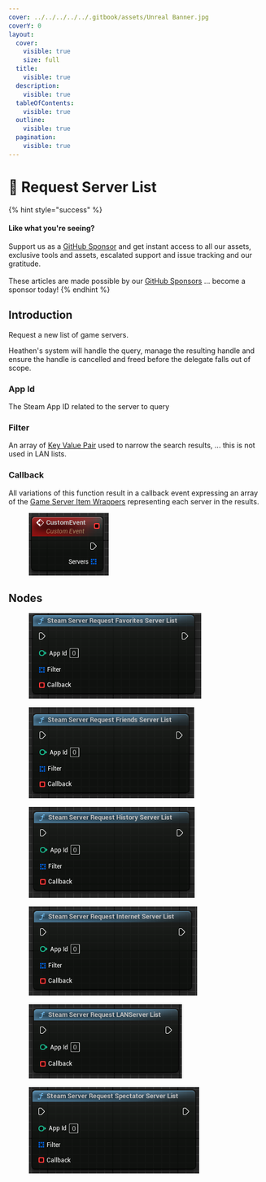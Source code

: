 ```yaml
---
cover: ../../../../../.gitbook/assets/Unreal Banner.jpg
coverY: 0
layout:
  cover:
    visible: true
    size: full
  title:
    visible: true
  description:
    visible: true
  tableOfContents:
    visible: true
  outline:
    visible: true
  pagination:
    visible: true
---
```


# 🔵 Request Server List



{% hint style="success" %}
#### Like what you're seeing?

Support us as a [GitHub Sponsor](../../../../../become-a-sponsor/) and get instant access to all our assets, exclusive tools and assets, escalated support and issue tracking and our gratitude.\
\
These articles are made possible by our [GitHub Sponsors](../../../../../become-a-sponsor/) ... become a sponsor today!
{% endhint %}

## Introduction

Request a new list of game servers.

Heathen's system will handle the query, manage the resulting handle and ensure the handle is cancelled and freed before the delegate falls out of scope.

### App Id

The Steam App ID related to the server to query

### Filter

An array of [Key Value Pair](../../types/key-value-pair.md) used to narrow the search results, ... this is not used in LAN lists.

### Callback

All variations of this function result in a callback event expressing an array of the [Game Server Item Wrappers](../../types/game-server-item-wrapper.md) representing each server in the results.

<figure><img src="../../../../../.gitbook/assets/image (261).png" alt=""><figcaption></figcaption></figure>

## Nodes

<figure><img src="../../../../../.gitbook/assets/image (255).png" alt=""><figcaption></figcaption></figure>

<figure><img src="../../../../../.gitbook/assets/image (256).png" alt=""><figcaption></figcaption></figure>

<figure><img src="../../../../../.gitbook/assets/image (257).png" alt=""><figcaption></figcaption></figure>

<figure><img src="../../../../../.gitbook/assets/image (258).png" alt=""><figcaption></figcaption></figure>

<figure><img src="../../../../../.gitbook/assets/image (259).png" alt=""><figcaption></figcaption></figure>

<figure><img src="../../../../../.gitbook/assets/image (260).png" alt=""><figcaption></figcaption></figure>
